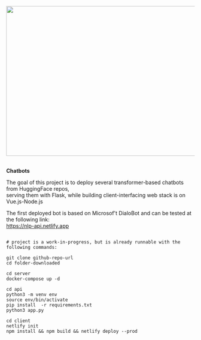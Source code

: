 
<img src="https://i.ibb.co/kghY2Bf/chatbot.jpg" width="700" height="400"><br><br>

**Chatbots**<br>

The goal of this project is to deploy several transformer-based chatbots from HuggingFace repos, <br/>
serving them with Flask, while building client-interfacing web stack is on Vue.js-Node.js

The first deployed bot is based on Microsof't DialoBot and can be tested at the following link: <br/>
https://nlp-api.netlify.app

```

# project is a work-in-progress, but is already runnable with the following commands:

git clone github-repo-url
cd folder-downloaded

cd server
docker-compose up -d

cd api
python3 -m venv env
source env/bin/activate
pip install  -r requirements.txt
python3 app.py

cd client
netlify init
npm install && npm build && netlify deploy --prod

```
